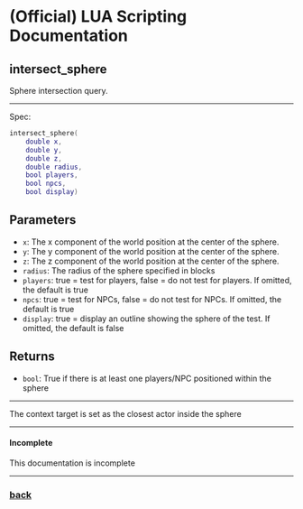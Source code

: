 
# (Official) LUA Scripting Documentation

## intersect_sphere

Sphere intersection query.

___

Spec:

```lua
intersect_sphere(
	double x,
	double y,
	double z,
	double radius,
	bool players,
	bool npcs,
	bool display)
```

## Parameters

- `x`: The x component of the world position at the center of the sphere.
- `y`: The y component of the world position at the center of the sphere.
- `z`: The z component of the world position at the center of the sphere.
- `radius`: The radius of the sphere specified in blocks
- `players`: true = test for players, false = do not test for players. If omitted, the default is true
- `npcs`: true = test for NPCs, false = do not test for NPCs. If omitted, the default is true
- `display`: true = display an outline showing the sphere of the test. If omitted, the default is false

## Returns

- `bool`: True if there is at least one players/NPC positioned within the sphere

___

The context target is set as the closest actor inside the sphere

___

#### Incomplete

This documentation is incomplete

___

### [back](../other)
